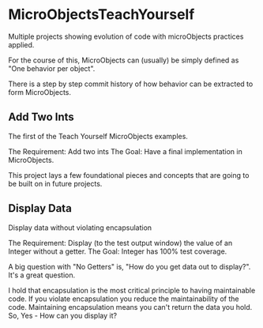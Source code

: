 # MicroObjectsTeachYourself
Multiple projects showing evolution of code with microObjects practices applied.

For the course of this, MicroObjects can (usually) be simply defined as "One behavior per object".

There is a step by step commit history of how behavior can be extracted to form MicroObjects.

## Add Two Ints
The first of the Teach Yourself MicroObjects examples.

The Requirement: Add two ints
The Goal: Have a final implementation in MicroObjects.

This project lays a few foundational pieces and concepts that are going to be built on in future projects.

## Display Data
Display data without violating encapsulation

The Requirement: Display (to the test output window) the value of an Integer without a getter.
The Goal: Integer has 100% test coverage.

A big question with "No Getters" is, "How do you get data out to display?". It's a great question.

I hold that encapsulation is the most critical principle to having maintainable code. If you violate encapsulation you reduce the maintainability of the code.
Maintaining encapsulation means you can't return the data you hold. So, Yes - How can you display it?

